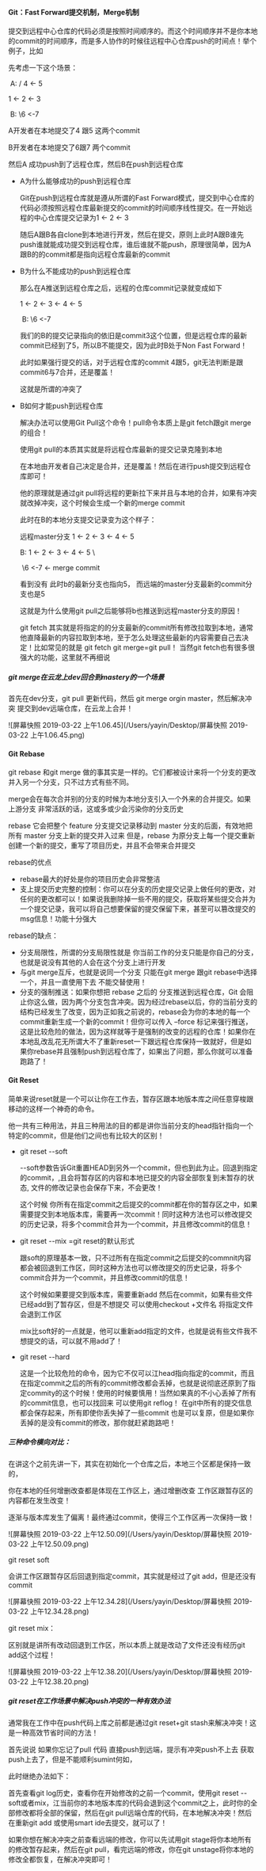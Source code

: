 #### Git：Fast Forward提交机制，Merge机制

提交到远程中心仓库的代码必须是按照时间顺序的。而这个时间顺序并不是你本地的commit的时间顺序，而是多人协作的时候往远程中心仓库push的时间点！举个例子，比如

先考虑一下这个场景：

​	A:	/ 4 <- 5

1 <- 2 <- 3

​	B:	\6 <-7

A开发者在本地提交了4 跟5 这两个commit 

B开发者在本地提交了6跟7 两个commit

然后A 成功push到了远程仓库，然后B在push到远程仓库



- A为什么能够成功的push到远程仓库

  Git在push到远程仓库就是遵从所谓的Fast Forward模式，提交到中心仓库的代码必须按照远程仓库最新提交的commit的时间顺序线性提交。在一开始远程的中心仓库提交记录为1 <- 2 <- 3

  随后A跟B各自clone到本地进行开发，然后在提交，原则上此时A跟B谁先push谁就能成功提交到远程仓库，谁后谁就不能push，原理很简单，因为A跟B的的commit都是指向远程仓库最新的commit

- B为什么不能成功的push到远程仓库

  那么在A推送到远程仓库之后，远程的仓库commit记录就变成如下

  1 <- 2 <- 3 <- 4 <- 5

  ​	B:	\6 <-7

  我们的B的提交记录指向的依旧是commit3这个位置，但是远程仓库的最新commit已经到了5，所以B不能提交，因为此时B处于Non Fast Forward！

  此时如果强行提交的话，对于远程仓库的commit 4跟5，git无法判断是跟commit6与7合并，还是覆盖！

  这就是所谓的冲突了

- B如何才能push到远程仓库

  解决办法可以使用Git Pull这个命令！pull命令本质上是git fetch跟git merge的组合！

  使用git pull的本质其实就是将远程仓库最新的提交记录克隆到本地

  在本地由开发者自己决定是合并，还是覆盖！然后在进行push提交到远程仓库即可！

  他的原理就是通过git pull将远程的更新拉下来并且与本地的合并，如果有冲突就改掉冲突，这个时候会生成一个新的merge commit

  此时在B的本地分支提交记录变为这个样子：

  远程master分支	1 <- 2 <- 3 <- 4 <- 5

  

  B:  				1 <- 2 <- 3 <- 4 <- 5  \

  ​							\6 <-7 <- merge commit 

  看到没有 此时b的最新分支也指向5， 而远端的master分支最新的commit分支也是5

  这就是为什么使用git pull之后能够将b也推送到远程master分支的原因！

  git fetch 其实就是将指定的的分支最新的commit所有修改拉取到本地，通常他直降最新的内容拉取到本地，至于怎么处理这些最新的内容需要自己去决定！比如常见的就是 git fetch git merge=git pull！ 当然git fetch也有很多很强大的功能，这里就不再细说

##### git merge在云龙上dev回合到mastery的一个场景

首先在dev分支，git pull 更新代码，然后 git merge orgin master，然后解决冲突 提交到dev远端仓库，在云龙上合并！

![屏幕快照 2019-03-22 上午1.06.45](/Users/yayin/Desktop/屏幕快照 2019-03-22 上午1.06.45.png)

#### Git Rebase

git rebase 和git merge 做的事其实是一样的。它们都被设计来将一个分支的更改并入另一个分支，只不过方式有些不同。

merge会在每次合并别的分支的时候为本地分支引入一个外来的合并提交。如果上游分支 非常活跃的话，这或多或少会污染你的分支历史

rebase 它会把整个 feature 分支提交记录移动到 master 分支的后面，有效地把所有 master 分支上新的提交并入过来 但是，rebase 为原分支上每一个提交重新创建一个新的提交，重写了项目历史，并且不会带来合并提交

rebase的优点

- rebase最大的好处是你的项目历史会非常整洁 
- 支上提交历史完整的控制：你可以在分支的历史提交记录上做任何的更改，对 任何的更改都可以！如果说我删除掉一些不用的提交，获取将某些提交合并为一个提交记录，我可以将自己想要保留的提交保留下来，甚至可以篡改提交的msg信息！功能十分强大

rebase的缺点：

- 分支局限性，所谓的分支局限性就是 你当前工作的分支只能是你自己的分支，也就是说没有其他的人会在这个分支上进行开发
- 与git merge互斥，也就是说同一个分支 只能在git merge 跟git rebase中选择一个，并且一直使用下去 不能交替使用！
- 分支的强制推送：如果你想把 rebase 之后的 分支推送到远程仓库，Git 会阻止你这么做，因为两个分支包含冲突。因为经过rebase以后，你的当前分支的结构已经发生了改变，因为正如我之前说的，rebase会为你的本地的每一个commit重新生成一个新的commit！但你可以传入 –force 标记来强行推送，这是比较危险的做法，因为这样就等于是强制的改变的远程的仓库！如果你在本地乱改乱花无所谓大不了重新reset一下跟远程仓库保持一致就好，但是如果你rebase并且强制push到远程仓库了，如果出了问题，那么你就可以准备跑路了！



#### Git Reset

简单来说reset就是一个可以让你在工作去，暂存区跟本地版本库之间任意穿梭跟移动的这样一个神奇的命令。

他一共有三种用法，并且三种用法的目的都是讲你当前分支的head指针指向一个特定的commit，但是他们之间也有比较大的区别！

- git reset --soft

  --soft参数告诉Git重置HEAD到另外一个commit，但也到此为止。回退到指定的commit，,且会将暂存区的内容和本地已提交的内容全部恢复到未暂存的状态, 文件的修改记录也会保存下来，不会更改！

  这个时候 你所有在指定commit之后提交的commit都在你的暂存区之中，如果需要提交到本地版本库，需要再一次commit！同时这种方法也可以修改提交的历史记录，将多个commit合并为一个commit，并且修改commit的信息！

- git reset --mix =git reset的默认形式

  跟soft的原理基本一致，只不过所有在指定commit之后提交的commnit内容都会被回退到工作区，同时这种方法也可以修改提交的历史记录，将多个commit合并为一个commit，并且修改commit的信息！

  这个时候如果要提交到版本库，需要重新add 然后在commit，如果有些文件已经add到了暂存区，但是不想提交 可以使用checkout +文件名 将指定文件会退到工作区

  mix比soft好的一点就是，他可以重新add指定的文件，也就是说有些文件我不想提交的话，可以就不用add了！

- git reset --hard

  这是一个比较危险的命令，因为它不仅可以江head指向指定的commit，而且在指定commit之后的所有的commit修改都会丢掉，也就是说彻底还原到了指定commity的这个时候！使用的时候要慎用！当然如果真的不小心丢掉了所有的commit信息，也可以找回来 可以使用git reflog！ 在git中所有的提交信息都会保存起来，所有即使你丢失掉了一些commit 也是可以复原，但是如果你丢掉的是没有commit的修改，那你就赶紧跑路吧！

##### 三种命令横向对比：

在讲这个之前先讲一下，其实在初始化一个仓库之后，本地三个区都是保持一致的，

你在本地的任何增删改查都是体现在工作区上，通过增删改查 工作区跟暂存区的内容都在发生改变！

逐渐与版本库发生了偏离！最终通过commit，使得三个工作区再一次保持一致！

![屏幕快照 2019-03-22 上午12.50.09](/Users/yayin/Desktop/屏幕快照 2019-03-22 上午12.50.09.png)

git reset soft

会讲工作区跟暂存区后回退到指定commit，其实就是经过了git add，但是还没有commit

![屏幕快照 2019-03-22 上午12.34.28](/Users/yayin/Desktop/屏幕快照 2019-03-22 上午12.34.28.png)

git reset mix：

区别就是讲所有改动回退到工作区，所以本质上就是改动了文件还没有经历git add这个过程！

![屏幕快照 2019-03-22 上午12.38.20](/Users/yayin/Desktop/屏幕快照 2019-03-22 上午12.38.20.png)

##### git reset在工作场景中解决push冲突的一种有效办法

通常我在工作中在push代码上库之前都是通过git reset+git stash来解决冲突！这是一种高效节省时间的方法！



首先说说 如果你忘记了pull 代码 直接push到远端，提示有冲突push不上去 获取push上去了，但是不能顺利sumint何如，

此时继绝办法如下：

首先查看git log历史，查看你在开始修改的之前一个commit，使用git reset --soft或者mix，江当前你的本地版本库的代码会退到这个commit之上，此时你的全部修改都将全部的保留，然后在git pull远端仓库的代码，在本地解决冲突！然后在重新git add 或使用smart ide去提交，就可以了！

如果你想在解决冲突之前查看远端的修改，你可以先试用git stage将你本地所有的修改暂存起来，然后在git pull，看完远端的修改，你在git unstage将你本地的修改全都恢复，在解决冲突即可！

